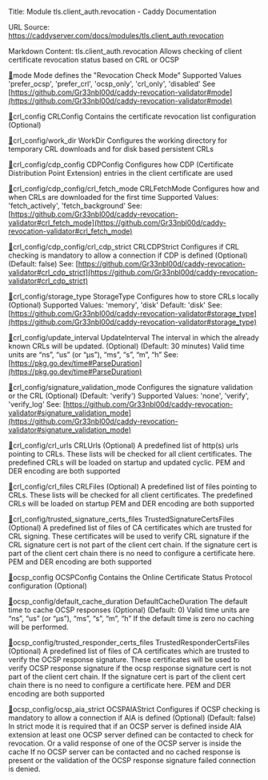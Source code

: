 Title: Module tls.client_auth.revocation - Caddy Documentation

URL Source: https://caddyserver.com/docs/modules/tls.client_auth.revocation

Markdown Content:
tls.client_auth.revocation Allows checking of client certificate revocation status based on CRL or OCSP

[🔗](https://caddyserver.com/docs/modules/tls.client_auth.revocation#mode)mode
Mode defines the "Revocation Check Mode" Supported Values 'prefer_ocsp', 'prefer_crl', 'ocsp_only', 'crl_only', 'disabled' See [https://github.com/Gr33nbl00d/caddy-revocation-validator#mode](https://github.com/Gr33nbl00d/caddy-revocation-validator#mode)

[🔗](https://caddyserver.com/docs/modules/tls.client_auth.revocation#crl_config)crl_config
CRLConfig Contains the certificate revocation list configuration (Optional)

[🔗](https://caddyserver.com/docs/modules/tls.client_auth.revocation#crl_config/work_dir)crl_config/work_dir
WorkDir Configures the working directory for temporary CRL downloads and for disk based persistent CRLs

[🔗](https://caddyserver.com/docs/modules/tls.client_auth.revocation#crl_config/cdp_config)crl_config/cdp_config
CDPConfig Configures how CDP (Certificate Distribution Point Extension) entries in the client certificate are used

[🔗](https://caddyserver.com/docs/modules/tls.client_auth.revocation#crl_config/cdp_config/crl_fetch_mode)crl_config/cdp_config/crl_fetch_mode
CRLFetchMode Configures how and when CRLs are downloaded for the first time Supported Values: 'fetch_actively', 'fetch_background' See: [https://github.com/Gr33nbl00d/caddy-revocation-validator#crl_fetch_mode](https://github.com/Gr33nbl00d/caddy-revocation-validator#crl_fetch_mode)

[🔗](https://caddyserver.com/docs/modules/tls.client_auth.revocation#crl_config/cdp_config/crl_cdp_strict)crl_config/cdp_config/crl_cdp_strict
CRLCDPStrict Configures if CRL checking is mandatory to allow a connection if CDP is defined (Optional) (Default: false) See: [https://github.com/Gr33nbl00d/caddy-revocation-validator#crl_cdp_strict](https://github.com/Gr33nbl00d/caddy-revocation-validator#crl_cdp_strict)

[🔗](https://caddyserver.com/docs/modules/tls.client_auth.revocation#crl_config/storage_type)crl_config/storage_type
StorageType Configures how to store CRLs locally (Optional) Supported Values: 'memory', 'disk' Default: 'disk' See: [https://github.com/Gr33nbl00d/caddy-revocation-validator#storage_type](https://github.com/Gr33nbl00d/caddy-revocation-validator#storage_type)

[🔗](https://caddyserver.com/docs/modules/tls.client_auth.revocation#crl_config/update_interval)crl_config/update_interval
UpdateInterval The interval in which the already known CRLs will be updated. (Optional) (Default: 30 minutes) Valid time units are “ns”, “us” (or “µs”), “ms”, “s”, “m”, “h” See: [https://pkg.go.dev/time#ParseDuration](https://pkg.go.dev/time#ParseDuration)

[🔗](https://caddyserver.com/docs/modules/tls.client_auth.revocation#crl_config/signature_validation_mode)crl_config/signature_validation_mode
Configures the signature validation or the CRL (Optional) (Default: 'verify') Supported Values: 'none', 'verify', 'verify_log' See: [https://github.com/Gr33nbl00d/caddy-revocation-validator#signature_validation_mode](https://github.com/Gr33nbl00d/caddy-revocation-validator#signature_validation_mode)

[🔗](https://caddyserver.com/docs/modules/tls.client_auth.revocation#crl_config/crl_urls)crl_config/crl_urls
CRLUrls (Optional) A predefined list of http(s) urls pointing to CRLs. These lists will be checked for all client certificates. The predefined CRLs will be loaded on startup and updated cyclic. PEM and DER encoding are both supported

[🔗](https://caddyserver.com/docs/modules/tls.client_auth.revocation#crl_config/crl_files)crl_config/crl_files
CRLFiles (Optional) A predefined list of files pointing to CRLs. These lists will be checked for all client certificates. The predefined CRLs will be loaded on startup PEM and DER encoding are both supported

[🔗](https://caddyserver.com/docs/modules/tls.client_auth.revocation#crl_config/trusted_signature_certs_files)crl_config/trusted_signature_certs_files
TrustedSignatureCertsFiles (Optional) A predefined list of files of CA certificates which are trusted for CRL signing. These certificates will be used to verify CRL signature if the CRL signature cert is not part of the client cert chain. If the signature cert is part of the client cert chain there is no need to configure a certificate here. PEM and DER encoding are both supported

[🔗](https://caddyserver.com/docs/modules/tls.client_auth.revocation#ocsp_config)ocsp_config
OCSPConfig Contains the Online Certificate Status Protocol configuration (Optional)

[🔗](https://caddyserver.com/docs/modules/tls.client_auth.revocation#ocsp_config/default_cache_duration)ocsp_config/default_cache_duration
DefaultCacheDuration The default time to cache OCSP responses (Optional) (Default: 0) Valid time units are “ns”, “us” (or “µs”), “ms”, “s”, “m”, “h” If the default time is zero no caching will be performed.

[🔗](https://caddyserver.com/docs/modules/tls.client_auth.revocation#ocsp_config/trusted_responder_certs_files)ocsp_config/trusted_responder_certs_files
TrustedResponderCertsFiles (Optional) A predefined list of files of CA certificates which are trusted to verify the OCSP response signature. These certificates will be used to verify OCSP response signature if the ocsp response signature cert is not part of the client cert chain. If the signature cert is part of the client cert chain there is no need to configure a certificate here. PEM and DER encoding are both supported

[🔗](https://caddyserver.com/docs/modules/tls.client_auth.revocation#ocsp_config/ocsp_aia_strict)ocsp_config/ocsp_aia_strict
OCSPAIAStrict Configures if OCSP checking is mandatory to allow a connection if AIA is defined (Optional) (Default: false) In strict mode it is required that if an OCSP server is defined inside AIA extension at least one OCSP server defined can be contacted to check for revocation. Or a valid response of one of the OCSP server is inside the cache If no OCSP server can be contacted and no cached response is present or the validation of the OCSP response signature failed connection is denied.

